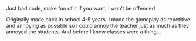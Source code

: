 Just bad code, make fun of it if you want, I won’t be offended.

Originally made back in school 4-5 years. I made the gameplay as repetitive and annoying as possible so I could annoy the teacher just as much as they annoyed the students.
And before I knew classes were a thing...
